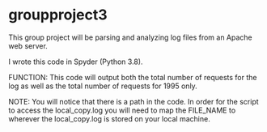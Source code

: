 # groupproject3
This group project will be parsing and analyzing log files from an Apache web server.

I wrote this code in Spyder (Python 3.8).

FUNCTION:
This code will output both the total number of requests for the log as well as the total number of requests for 1995 only.

NOTE:
You will notice that there is a path in the code. In order for the script to access the local_copy.log you will need to map the FILE_NAME to wherever the local_copy.log is stored on your local machine. 

